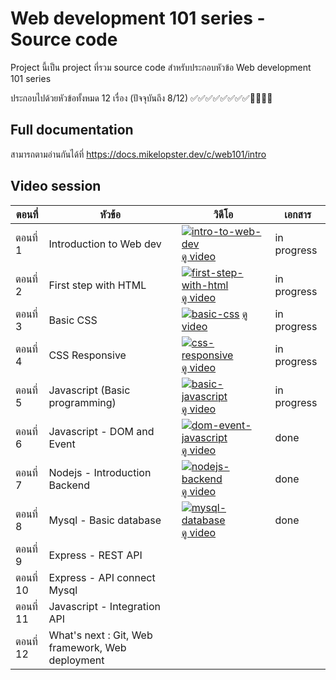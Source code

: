 # Web development 101 series - Source code

Project นี้เป็น project ที่รวม source code สำหรับประกอบหัวข้อ Web development 101 series

ประกอบไปด้วยหัวข้อทั้งหมด 12 เรื่อง (ปัจจุบันถึง 8/12)
✅✅✅✅✅✅✅✅🔲🔲🔲🔲

## Full documentation
สามารถตามอ่านกันได้ที่
https://docs.mikelopster.dev/c/web101/intro

## Video session
|ตอนที่|หัวข้อ|วิดีโอ|เอกสาร|
|---|----------|---|---|
|ตอนที่ 1| Introduction to Web dev | [![intro-to-web-dev](https://img.youtube.com/vi/LSzYxSiZxNs/mqdefault.jpg)](https://youtu.be/LSzYxSiZxNs) [ดู video](https://youtu.be/LSzYxSiZxNs)| in progress
| ตอนที่ 2| First step with HTML | [![first-step-with-html](https://img.youtube.com/vi/bPsj3DP98Uc/mqdefault.jpg)](https://youtu.be/bPsj3DP98Uc) [ดู video](https://youtu.be/bPsj3DP98Uc)| in progress
|ตอนที่ 3 | Basic CSS | [![basic-css](https://img.youtube.com/vi/KCYxFXIAn_4/mqdefault.jpg)](https://youtu.be/KCYxFXIAn_4) [ดู video](https://youtu.be/KCYxFXIAn_4) | in progress
| ตอนที่ 4 | CSS Responsive | [![css-responsive](https://img.youtube.com/vi/4f5Nd0AtLp0/mqdefault.jpg)](https://youtu.be/4f5Nd0AtLp0) [ดู video](https://youtu.be/4f5Nd0AtLp0) | in progress
| ตอนที่ 5 | Javascript (Basic programming) | [![basic-javascript](https://img.youtube.com/vi/XQdyV_x4UKA/mqdefault.jpg)](https://youtu.be/XQdyV_x4UKA) [ดู video](https://youtu.be/XQdyV_x4UKA) | in progress
| ตอนที่ 6 | Javascript - DOM and Event |  [![dom-event-javascript](https://img.youtube.com/vi/XjK3cRbjblw/mqdefault.jpg)](https://youtu.be/XjK3cRbjblw) [ดู video](https://youtu.be/XjK3cRbjblw) | done
| ตอนที่ 7 | Nodejs - Introduction Backend | [![nodejs-backend](https://img.youtube.com/vi/sn1UUN4ADFE/mqdefault.jpg)](https://youtu.be/sn1UUN4ADFE) [ดู video](https://youtu.be/sn1UUN4ADFE) | done
| ตอนที่ 8 | Mysql - Basic database | [![mysql-database](https://img.youtube.com/vi/ofWRV8dpVqo/mqdefault.jpg)](https://youtu.be/ofWRV8dpVqo) [ดู video](https://youtu.be/ofWRV8dpVqo) | done
| ตอนที่ 9 | Express - REST API
| ตอนที่ 10 | Express - API connect Mysql
| ตอนที่ 11 | Javascript - Integration API
| ตอนที่ 12 | What's next : Git, Web framework, Web deployment


